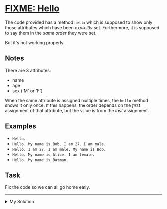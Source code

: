 # [FIXME: Hello](https://www.codewars.com/kata/5b0a80ce84a30f4762000069)

The code provided has a method `hello` which is supposed to show only those attributes which have been _explicitly_ set.
Furthermore, it is supposed to say them in the _same order_ they were set.

But it's not working properly.

## Notes

There are 3 attributes:

- name
- age
- sex ('M' or 'F')

When the same attribute is assigned multiple times, the `hello` method shows it only once. If this happens, the order
depends on the _first_ assignment of that attribute, but the value is from the _last_ assignment.

## Examples

- `Hello.`
- `Hello. My name is Bob. I am 27. I am male.`
- `Hello. I am 27. I am male. My name is Bob.`
- `Hello. My name is Alice. I am female.`
- `Hello. My name is Batman.`

## Task

Fix the code so we can all go home early.

---

<details><summary>My Solution</summary>

```js
class Dinglemouse {
  constructor() {
    // Initialize an array to store attributes
    this.attributes = [];
  }

  // Method to set the age attribute
  setAge(age) {
    // Set the age attribute
    this.age = age;
    // Add 'age' to the list of attributes
    this.attributes.push("age");
    // Return the current object to allow method chaining
    return this;
  }

  // Method to set the sex attribute
  setSex(sex) {
    this.sex = sex;
    // Add 'sex' to the list of attributes
    this.attributes.push("sex");
    // Return the current object to allow method chaining
    return this;
  }

  // Method to set the name attribute
  setName(name) {
    // Set the name attribute
    this.name = name;
    // Add 'name' to the list of attributes
    this.attributes.push("name");
    // Return the current object to allow method chaining
    return this;
  }

  // Method to generate a greeting message
  hello() {
    // Get unique attributes
    const uniqueAttributes = [...new Set(this.attributes)];
    // Initialize the message
    let message = "Hello.";
    // Iterate over unique attributes
    uniqueAttributes.forEach((attr) => {
      // Add attribute-specific message to the greeting message
      if (attr === "age") message += ` I am ${this.age}.`;
      else if (attr === "name") message += ` My name is ${this.name}.`;
      else if (attr === "sex")
        message += ` I am ${this.sex === "M" ? "male" : "female"}.`;
    });

    // Return the final greeting message
    return message;
  }
}
```

</details>
